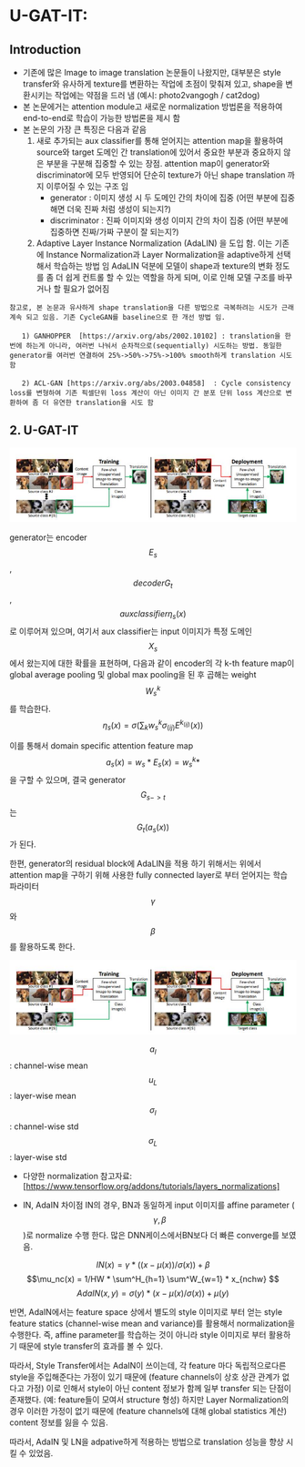 

U-GAT-IT: 
============================

## Introduction

- 기존에 많은 Image to image translation 논문들이 나왔지만, 대부분은 style transfer와 유사하게 texture를 변환하는 작업에 초점이 맞춰져 있고, shape을 변환시키는 작업에는 약점을 드러 냄 
  (예시: photo2vangogh / cat2dog)
- 본 논문에거는 attention module고 새로운 normalization 방법론을 적용하여 end-to-end로 학습이 가능한 방법론을 제시 함
- 본 논문의 가장 큰 특징은 다음과 같음
   1) 새로 추가되는 aux classifier를 통해 얻어지는 attention map을 활용하여 source와 target 도메인 간 translation에 있어서 중요한 부분과 중요하지 않은 부분을 구분해 집중할 수 있는 장점.
      attention map이 generator와 discriminator에 모두 반영되어 단순히 texture가 아닌 shape translation 까지 이루어질 수 있는 구조 임
      - generator : 이미지 생성 시 두 도메인 간의 차이에 집중 (어떤 부분에 집중해면 더욱 진짜 처럼 생성이 되는지?) 
      - discriminator : 진짜 이미지와 생성 이미지 간의 차이 집중 (어떤 부분에 집중하면 진짜/가짜 구분이 잘 되는지?)
   2) Adaptive Layer Instance Normalization (AdaLIN) 을 도입 함. 이는 기존에 Instance Normalization과 Layer Normalization을 adaptive하게 선택해서 학습하는 방법 임
      AdaLIN 덕분에 모델이 shape과 texture의 변화 정도를 좀 더 쉽게 컨트롤 할 수 있는 역할을 하게 되며, 이로 인해 모델 구조를 바꾸거나 할 필요가 없어짐

~~~
참고로, 본 논문과 유사하게 shape translation을 다른 방법으로 극복하려는 시도가 근래 계속 되고 있음. 기존 CycleGAN를 baseline으로 한 개선 방법 임.

   1) GANHOPPER  [https://arxiv.org/abs/2002.10102] : translation을 한번에 하는게 아니라, 여러번 나눠서 순차적으로(sequentially) 시도하는 방법. 동일한 generator를 여러번 연결하여 25%->50%->75%->100% smooth하게 translation 시도 함
   
   2) ACL-GAN [https://arxiv.org/abs/2003.04858]  : Cycle consistency loss를 변형하여 기존 픽셀단위 loss 계산이 아닌 이미지 간 분포 단위 loss 계산으로 변환하여 좀 더 유연한 translation을 시도 함
~~~

## 2. U-GAT-IT

![Representative image](https://github.com/jis478/Paper_review/blob/master/imgs/funit/1.jpg)

generator는 encoder $$E_s$$, $$decoder G_t$$, $$aux classifier  \eta_s(x)$$ 로 이루어져 있으며, 여기서  aux classifier는 input 이미지가 특정 도메인 $$X_s$$ 에서 왔는지에 대한 확률을 표현하며, 다음과 같이 encoder의 각 k-th feature map이 global average pooling 및 global max pooling을 된 후 곱해는 weight $$W^k_s$$를 학습한다.
$$\eta_s(x) = \sigma(\sum_kw^k_s\sigma_(ij)E^{k_(ij)}(x))$$ 

이를 통해서 domain specific attention feature map $$a_s(x) = w_s * E_s(x) = w^k_s * $$  을 구할 수 있으며, 결국 generator $$G_{s->t}$$는 $$G_t(a_s(x))$$가 된다.

한편, generator의 residual block에 AdaLIN을 적용 하기 위해서는 위에서 attention map을 구하기 위해 사용한 fully connected layer로 부터 얻어지는 학습 파라미터 $$\gamma$$ 와 $$\beta$$를 활용하도록 한다.

![Representative image](https://github.com/jis478/Paper_review/blob/master/imgs/funit/1.jpg)

$$a_I$$: channel-wise mean
$$u_L$$: layer-wise mean 
$$\sigma_I$$: channel-wise std
$$\sigma_L$$: layer-wise std

* 다양한 normalization 참고자료: [https://www.tensorflow.org/addons/tutorials/layers_normalizations]

* IN, AdaIN 차이점
IN의 경우, BN과 동일하게 input 이미지를 affine parameter ($$\gamma, \beta$$)로 normalize 수행 한다. 많은 DNN케이스에서BN보다 더 빠른 converge를 보였음.

$$ IN(x) = \gamma*((x-\mu(x))/\sigma(x)) + \beta $$
$$\mu_nc(x) = 1/HW * \sum^H_{h=1} \sum^W_{w=1} * x_{nchw} $$
$$AdaIN(x,y) = \sigma(y) * (x-\mu(x)/\sigma(x)) + \mu(y) $$

반면, AdaIN에서는 feature space 상에서 별도의 style 이미지로 부터 얻는 style feature statics (channel-wise mean and variance)를 활용해서 normalization을 수행한다. 즉, affine parameter를 학습하는 것이 아니라 style 이미지로 부터 활용하기 때문에 style transfer의 효과를 볼 수 있다. 

따라서, Style Transfer에서는 AdaIN이 쓰이는데, 각 feature 마다 독립적으로다른 style을 주입해준다는 가정이 있기 때문에 (feature channels이 상호 상관 관계가 없다고 가정) 이로 인해서 style이 아닌 content 정보가 함께 일부 transfer 되는 단점이 존재했다. (예: feature들이 모여서 structure 형성) 하지만 Layer Normalization의 경우 이러한 가정이 없기 때문에 (feature channels에 대해 global statistics 계산) content 정보를 잃을 수 있음.

따라서, AdaIN 및 LN을 adpative하게 적용하는 방법으로 translation 성능을 향상 시킬 수 있었음.
